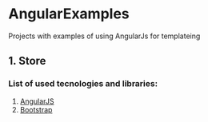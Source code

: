 # AngularExamples
Projects with examples of using AngularJs for templateing

## 1. Store
### List of used tecnologies and libraries:
1. [AngularJS](https://angularjs.org/) 
2. [Bootstrap](http://getbootstrap.com)